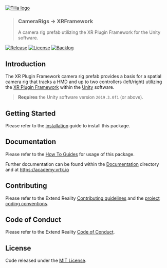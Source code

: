 [![Tilia logo][Tilia-Image]](#)

> ### CameraRigs -> XRFramework
> A camera rig prefab utilizing the XR Plugin Framework for the Unity software.

[![Release][Version-Release]][Releases]
[![License][License-Badge]][License]
[![Backlog][Backlog-Badge]][Backlog]

## Introduction

The XR Plugin Framework camera rig prefab provides a basis for a spatial camera rig that tracks a HMD and up to two controllers (left/right) utilizing the [XR Plugin Framework] within the [Unity] software.

> **Requires** the Unity software version `2019.3.0f1` (or above).

## Getting Started

Please refer to the [installation] guide to install this package.

## Documentation

Please refer to the [How To Guides] for usage of this package.

Further documentation can be found within the [Documentation] directory and at https://academy.vrtk.io

## Contributing

Please refer to the Extend Reality [Contributing guidelines] and the [project coding conventions].

## Code of Conduct

Please refer to the Extend Reality [Code of Conduct].

## License

Code released under the [MIT License][License].

[License-Badge]: https://img.shields.io/github/license/ExtendRealityLtd/Tilia.CameraRigs.XRPluginFramework.svg
[Version-Release]: https://img.shields.io/github/release/ExtendRealityLtd/Tilia.CameraRigs.XRPluginFramework.svg
[project coding conventions]: https://github.com/ExtendRealityLtd/.github/blob/master/CONVENTIONS/UNITY3D.md

[Tilia-Image]: https://user-images.githubusercontent.com/1029673/67681496-5bf10700-f985-11e9-9413-e61801b6eab5.png
[License]: LICENSE.md
[Documentation]: Documentation/
[How To Guides]: Documentation/HowToGuides/
[Installation]: Documentation/HowToGuides/Installation/README.md
[Backlog]: http://tracker.vrtk.io
[Backlog-Badge]: https://img.shields.io/badge/project-backlog-78bdf2.svg
[Releases]: ../../releases
[Contributing guidelines]: https://github.com/ExtendRealityLtd/.github/blob/master/CONTRIBUTING.md
[Code of Conduct]: https://github.com/ExtendRealityLtd/.github/blob/master/CODE_OF_CONDUCT.md

[Unity]: https://unity3d.com/
[XR Plugin Framework]: https://docs.unity3d.com/2019.3/Documentation/Manual/XR.html